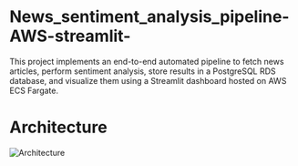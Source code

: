 # News_sentiment_analysis_pipeline-AWS-streamlit-
This project implements an end-to-end automated pipeline to fetch news articles, perform sentiment analysis, store results in a PostgreSQL RDS database, and visualize them using a Streamlit dashboard hosted on AWS ECS Fargate.
# Architecture
![Architecture](https://github.com/user-attachments/assets/9a7cfa60-f32f-4e8b-adeb-07ee4ecd3f60)

